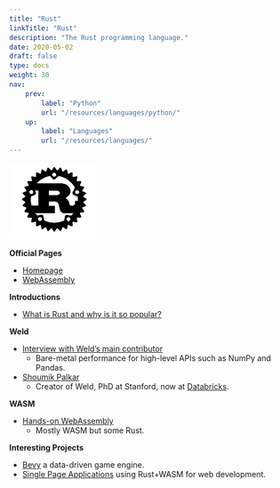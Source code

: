 ```yaml
---
title: "Rust"
linkTitle: "Rust"
description: "The Rust programming language."
date: 2020-05-02
draft: false
type: docs
weight: 30
nav:
    prev:
        label: "Python"
        url: "/resources/languages/python/"
    up:
        label: "Languages"
        url: "/resources/languages/"    
---
```


![Rust Logo](rust.png)

**Official Pages**
* [Homepage](https://www.rust-lang.org/)
* [WebAssembly](https://www.rust-lang.org/what/wasm)

**Introductions**
* [What is Rust and why is it so popular?](https://stackoverflow.blog/2020/01/20/what-is-rust-and-why-is-it-so-popular/)

**Weld**
* [Interview with Weld’s main contributor](https://notamonadtutorial.com/weld-accelerating-numpy-scikit-and-pandas-as-much-as-100x-with-rust-and-llvm-12ec1c630a1)
  * Bare-metal performance for high-level APIs such as NumPy and Pandas.
* [Shoumik Palkar](https://shoumik.xyz/)
  * Creator of Weld, PhD at Stanford, now at [Databricks](https://databricks.com/).

**WASM**
* [Hands-on WebAssembly](https://evilmartians.com/chronicles/hands-on-webassembly-try-the-basics)
    * Mostly WASM but some Rust.

**Interesting Projects**
* [Bevy](https://bevyengine.org/news/introducing-bevy/) a data-driven game engine.
* [Single Page Applications](http://www.sheshbabu.com/posts/rust-wasm-yew-single-page-application/) using Rust+WASM for web development.

